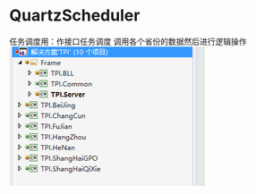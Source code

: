 # QuartzScheduler
任务调度用：作接口任务调度 调用各个省份的数据然后进行逻辑操作
![image](https://raw.githubusercontent.com/WithLin0510/QuartzScheduler/master/image/%E6%9E%B6%E6%9E%84.png)

